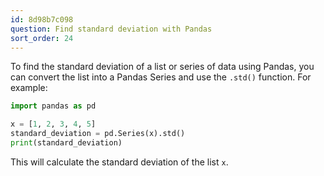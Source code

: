```yaml
---
id: 8d98b7c098
question: Find standard deviation with Pandas
sort_order: 24
---
```


To find the standard deviation of a list or series of data using Pandas, you can convert the list into a Pandas Series and use the `.std()` function. For example:

```python
import pandas as pd

x = [1, 2, 3, 4, 5]
standard_deviation = pd.Series(x).std()
print(standard_deviation)
```

This will calculate the standard deviation of the list `x`. 
